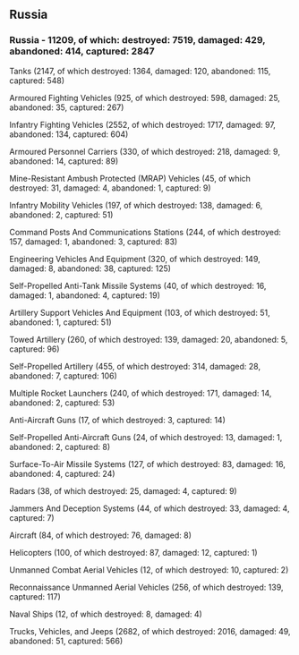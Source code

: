 
 
 ## Russia
 
 ### Russia - 11209, of which: destroyed: 7519, damaged: 429, abandoned: 414, captured: 2847

 

 

 Tanks (2147, of which destroyed: 1364, damaged: 120, abandoned: 115, captured: 548)

 Armoured Fighting Vehicles (925, of which destroyed: 598, damaged: 25, abandoned: 35, captured: 267)

 Infantry Fighting Vehicles (2552, of which destroyed: 1717, damaged: 97, abandoned: 134, captured: 604)

 Armoured Personnel Carriers (330, of which destroyed: 218, damaged: 9, abandoned: 14, captured: 89)

 Mine-Resistant Ambush Protected (MRAP) Vehicles (45, of which destroyed: 31, damaged: 4, abandoned: 1, captured: 9)

 Infantry Mobility Vehicles (197, of which destroyed: 138, damaged: 6, abandoned: 2, captured: 51)

 Command Posts And Communications Stations (244, of which destroyed: 157, damaged: 1, abandoned: 3, captured: 83)

 Engineering Vehicles And Equipment (320, of which destroyed: 149, damaged: 8, abandoned: 38, captured: 125)

 Self-Propelled Anti-Tank Missile Systems (40, of which destroyed: 16, damaged: 1, abandoned: 4, captured: 19)

 Artillery Support Vehicles And Equipment (103, of which destroyed: 51, abandoned: 1, captured: 51)

 Towed Artillery (260, of which destroyed: 139, damaged: 20, abandoned: 5, captured: 96)

 Self-Propelled Artillery (455, of which destroyed: 314, damaged: 28, abandoned: 7, captured: 106)

 Multiple Rocket Launchers (240, of which destroyed: 171, damaged: 14, abandoned: 2, captured: 53)

 Anti-Aircraft Guns (17, of which destroyed: 3, captured: 14)

 Self-Propelled Anti-Aircraft Guns (24, of which destroyed: 13, damaged: 1, abandoned: 2, captured: 8)

 Surface-To-Air Missile Systems (127, of which destroyed: 83, damaged: 16, abandoned: 4, captured: 24)

 Radars (38, of which destroyed: 25, damaged: 4, captured: 9)

 Jammers And Deception Systems (44, of which destroyed: 33, damaged: 4, captured: 7)

 Aircraft (84, of which destroyed: 76, damaged: 8)

 Helicopters (100, of which destroyed: 87, damaged: 12, captured: 1)

 Unmanned Combat Aerial Vehicles (12, of which destroyed: 10, captured: 2)

 Reconnaissance Unmanned Aerial Vehicles (256, of which destroyed: 139, captured: 117)

 Naval Ships (12, of which destroyed: 8, damaged: 4)

 Trucks, Vehicles, and Jeeps (2682, of which destroyed: 2016, damaged: 49, abandoned: 51, captured: 566)

